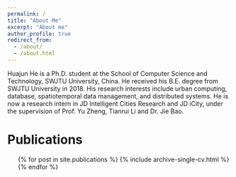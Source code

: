 ```yaml
---
permalink: /
title: "About Me"
excerpt: "About me"
author_profile: true
redirect_from: 
  - /about/
  - /about.html
---
```


Huajun He is a Ph.D. student at the School of Computer Science and Technology, SWJTU University, China. He received his B.E. degree from SWJTU University in 2018. His research interests include urban computing, database, spatiotemporal data management, and distributed systems. He is now a research intern in JD Intelligent Cities Research and JD iCity, under the supervision of Prof. Yu Zheng, Tianrui Li and Dr. Jie Bao.

Publications
======
  <ul reversed>{% for post in site.publications %}
    {% include archive-single-cv.html %}
  {% endfor %}</ul>
  
